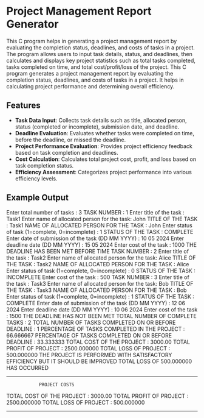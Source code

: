 # Project Management Report Generator

This C program helps in generating a project management report by evaluating the completion status, deadlines, and costs of tasks in a project. The program allows users to input task details, status, and deadlines, then calculates and displays key project statistics such as total tasks completed, tasks completed on time, and total cost/profit/loss of the project. This C program generates a project management report by evaluating the completion status, deadlines, and costs of tasks in a project. It helps in calculating project performance and determining overall efficiency.

## Features

- **Task Data Input**: Collects task details such as title, allocated person, status (completed or incomplete), submission date, and deadline.
- **Deadline Evaluation**: Evaluates whether tasks were completed on time, before the deadline, or missed the deadline.
- **Project Performance Evaluation**: Provides project efficiency feedback based on task completion and deadlines.
- **Cost Calculation**: Calculates total project cost, profit, and loss based on task completion status.
- **Efficiency Assessment**: Categorizes project performance into various efficiency levels.

## Example Output
Enter total number of tasks : 
3
TASK NUMBER : 1
Enter title of the task : 
Task1
Enter name of allocated person for the task: 
John
TITLE OF THE TASK : Task1
NAME OF ALLOCATED PERSON FOR THE TASK : John
Enter status of task (1=complete, 0=incomplete) : 
1
STATUS OF THE TASK : COMPLETE 
Enter date of submission of the task (DD MM YYYY) : 
10 05 2024
Enter deadline date (DD MM YYYY) : 
15 05 2024
Enter cost of the task : 
1000
THE DEADLINE HAS BEEN MET BEFORE TIME
TASK NUMBER : 2
Enter title of the task : 
Task2
Enter name of allocated person for the task: 
Alice
TITLE OF THE TASK : Task2
NAME OF ALLOCATED PERSON FOR THE TASK : Alice
Enter status of task (1=complete, 0=incomplete) : 
0
STATUS OF THE TASK : INCOMPLETE
Enter cost of the task : 
500
TASK NUMBER : 3
Enter title of the task : 
Task3
Enter name of allocated person for the task: 
Bob
TITLE OF THE TASK : Task3
NAME OF ALLOCATED PERSON FOR THE TASK : Bob
Enter status of task (1=complete, 0=incomplete) : 
1
STATUS OF THE TASK : COMPLETE 
Enter date of submission of the task (DD MM YYYY) : 
12 06 2024
Enter deadline date (DD MM YYYY) : 
10 06 2024
Enter cost of the task : 
1500
THE DEADLINE HAS NOT BEEN MET
TOTAL NUMBER OF COMPLETE TASKS : 2 
TOTAL NUMBER OF TASKS COMPLETED ON OR BEFORE DEADLINE : 1 
PERCENTAGE OF TASKS COMPLETED IN THE PROJECT : 66.666667 
PERCENTAGE OF TASKS COMPLETED ON OR BEFORE DEADLINE : 33.333333 
TOTAL COST OF THE PROJECT : 3000.00
TOTAL PROFIT OF PROJECT : 2500.000000 
TOTAL LOSS OF PROJECT : 500.000000 
THE PROJECT IS PERFORMED WITH SATISFACTORY EFFICIENCY BUT IT SHOULD BE IMPROVED
TOTAL LOSS OF 500.000000 HAS OCCURRED 
***********************************************
                PROJECT COSTS                
TOTAL COST OF THE PROJECT : 3000.00
TOTAL PROFIT OF PROJECT : 2500.000000 
TOTAL LOSS OF PROJECT : 500.000000 
***********************************************
